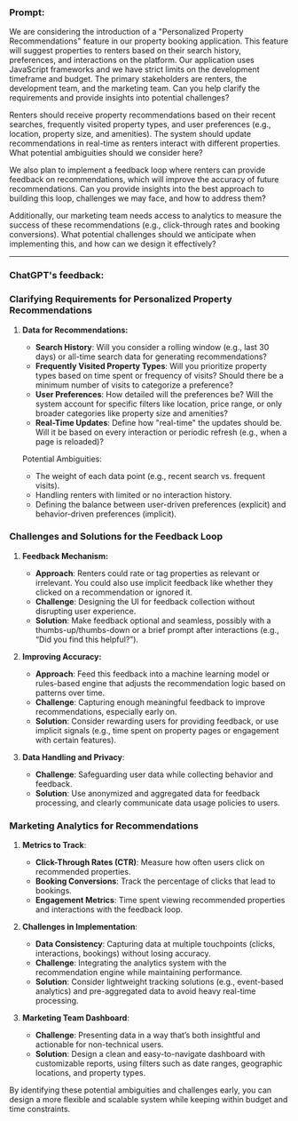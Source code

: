 ### Prompt:

We are considering the introduction of a "Personalized Property Recommendations" feature in our property booking application. This feature will suggest properties to renters based on their search history, preferences, and interactions on the platform. Our application uses JavaScript frameworks and we have strict limits on the development timeframe and budget. The primary stakeholders are renters, the development team, and the marketing team. Can you help clarify the requirements and provide insights into potential challenges?

Renters should receive property recommendations based on their recent searches, frequently visited property types, and user preferences (e.g., location, property size, and amenities). The system should update recommendations in real-time as renters interact with different properties. What potential ambiguities should we consider here?

We also plan to implement a feedback loop where renters can provide feedback on recommendations, which will improve the accuracy of future recommendations. Can you provide insights into the best approach to building this loop, challenges we may face, and how to address them?

Additionally, our marketing team needs access to analytics to measure the success of these recommendations (e.g., click-through rates and booking conversions). What potential challenges should we anticipate when implementing this, and how can we design it effectively?

--- 

### ChatGPT's feedback:

### Clarifying Requirements for Personalized Property Recommendations

1. **Data for Recommendations:**
   - **Search History**: Will you consider a rolling window (e.g., last 30 days) or all-time search data for generating recommendations?
   - **Frequently Visited Property Types**: Will you prioritize property types based on time spent or frequency of visits? Should there be a minimum number of visits to categorize a preference?
   - **User Preferences**: How detailed will the preferences be? Will the system account for specific filters like location, price range, or only broader categories like property size and amenities?
   - **Real-Time Updates**: Define how "real-time" the updates should be. Will it be based on every interaction or periodic refresh (e.g., when a page is reloaded)?

   Potential Ambiguities:
   - The weight of each data point (e.g., recent search vs. frequent visits).
   - Handling renters with limited or no interaction history.
   - Defining the balance between user-driven preferences (explicit) and behavior-driven preferences (implicit).

### Challenges and Solutions for the Feedback Loop

1. **Feedback Mechanism:**
   - **Approach**: Renters could rate or tag properties as relevant or irrelevant. You could also use implicit feedback like whether they clicked on a recommendation or ignored it.
   - **Challenge**: Designing the UI for feedback collection without disrupting user experience.
   - **Solution**: Make feedback optional and seamless, possibly with a thumbs-up/thumbs-down or a brief prompt after interactions (e.g., “Did you find this helpful?”).

2. **Improving Accuracy:**
   - **Approach**: Feed this feedback into a machine learning model or rules-based engine that adjusts the recommendation logic based on patterns over time.
   - **Challenge**: Capturing enough meaningful feedback to improve recommendations, especially early on.
   - **Solution**: Consider rewarding users for providing feedback, or use implicit signals (e.g., time spent on property pages or engagement with certain features).

3. **Data Handling and Privacy**:
   - **Challenge**: Safeguarding user data while collecting behavior and feedback.
   - **Solution**: Use anonymized and aggregated data for feedback processing, and clearly communicate data usage policies to users.

### Marketing Analytics for Recommendations

1. **Metrics to Track**:
   - **Click-Through Rates (CTR)**: Measure how often users click on recommended properties.
   - **Booking Conversions**: Track the percentage of clicks that lead to bookings.
   - **Engagement Metrics**: Time spent viewing recommended properties and interactions with the feedback loop.

2. **Challenges in Implementation**:
   - **Data Consistency**: Capturing data at multiple touchpoints (clicks, interactions, bookings) without losing accuracy.
   - **Challenge**: Integrating the analytics system with the recommendation engine while maintaining performance.
   - **Solution**: Consider lightweight tracking solutions (e.g., event-based analytics) and pre-aggregated data to avoid heavy real-time processing.

3. **Marketing Team Dashboard**:
   - **Challenge**: Presenting data in a way that’s both insightful and actionable for non-technical users.
   - **Solution**: Design a clean and easy-to-navigate dashboard with customizable reports, using filters such as date ranges, geographic locations, and property types.

By identifying these potential ambiguities and challenges early, you can design a more flexible and scalable system while keeping within budget and time constraints.